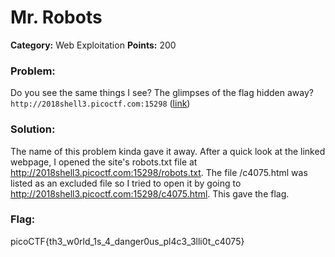 # Mr. Robots
__Category:__ Web Exploitation
__Points:__ 200

### Problem:

Do you see the same things I see? The glimpses of the flag hidden away? `http://2018shell3.picoctf.com:15298` ([link](http://2018shell3.picoctf.com:15298/))

### Solution:

The name of this problem kinda gave it away. After a quick look at the linked webpage, I opened the site's robots.txt file at http://2018shell3.picoctf.com:15298/robots.txt. The file /c4075.html was listed as an excluded file so I tried to open it by going to http://2018shell3.picoctf.com:15298/c4075.html. This gave the flag.

### Flag:

picoCTF{th3_w0rld_1s_4_danger0us_pl4c3_3lli0t_c4075}

